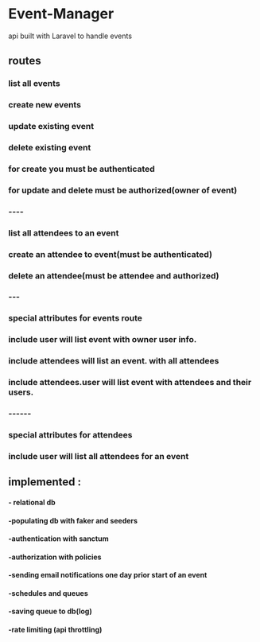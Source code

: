 # Event-Manager
 api built with Laravel to handle events
## routes

### list all events
### create new events
### update existing event
### delete existing event
### for create you must be authenticated
### for update and delete must be authorized(owner of event)
### ----
### list all attendees to an event
### create an attendee to event(must be authenticated)
### delete an attendee(must be attendee and authorized)
### ---
### special attributes for events route
### include user will list event with owner user info.
### include attendees will list an event. with all attendees
### include attendees.user will list event with attendees and their users.
### ------
### special attributes for attendees
### include user will list all attendees for an event 

## implemented :
#### - relational db
#### -populating db with faker and seeders
#### -authentication with sanctum
#### -authorization with policies
#### -sending email notifications one day prior start of an event
#### -schedules and queues
#### -saving queue to db(log)
#### -rate limiting (api throttling)

